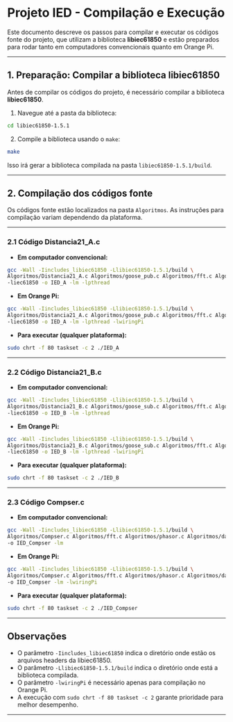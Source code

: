 # Projeto IED - Compilação e Execução

Este documento descreve os passos para compilar e executar os códigos fonte do projeto, que utilizam a biblioteca **libiec61850** e estão preparados para rodar tanto em computadores convencionais quanto em Orange Pi.

---

## 1. Preparação: Compilar a biblioteca libiec61850

Antes de compilar os códigos do projeto, é necessário compilar a biblioteca **libiec61850**.

1. Navegue até a pasta da biblioteca:

```bash
cd libiec61850-1.5.1
```

2. Compile a biblioteca usando o `make`:

```bash
make
```

Isso irá gerar a biblioteca compilada na pasta `libiec61850-1.5.1/build`.

---

## 2. Compilação dos códigos fonte

Os códigos fonte estão localizados na pasta `Algoritmos`. As instruções para compilação variam dependendo da plataforma.

---

### 2.1 Código Distancia21_A.c

- **Em computador convencional:**

```bash
gcc -Wall -Iincludes_libiec61850 -Llibiec61850-1.5.1/build \
Algoritmos/Distancia21_A.c Algoritmos/goose_pub.c Algoritmos/fft.c Algoritmos/phasor.c Algoritmos/dataModule.c \
-liec61850 -o IED_A -lm -lpthread
```

- **Em Orange Pi:**

```bash
gcc -Wall -Iincludes_libiec61850 -Llibiec61850-1.5.1/build \
Algoritmos/Distancia21_A.c Algoritmos/goose_pub.c Algoritmos/fft.c Algoritmos/phasor.c Algoritmos/dataModule.c \
-liec61850 -o IED_A -lm -lpthread -lwiringPi
```

- **Para executar (qualquer plataforma):**

```bash
sudo chrt -f 80 taskset -c 2 ./IED_A
```

---

### 2.2 Código Distancia21_B.c

- **Em computador convencional:**

```bash
gcc -Wall -Iincludes_libiec61850 -Llibiec61850-1.5.1/build \
Algoritmos/Distancia21_B.c Algoritmos/goose_sub.c Algoritmos/fft.c Algoritmos/phasor.c Algoritmos/dataModule.c \
-liec61850 -o IED_B -lm -lpthread
```

- **Em Orange Pi:**

```bash
gcc -Wall -Iincludes_libiec61850 -Llibiec61850-1.5.1/build \
Algoritmos/Distancia21_B.c Algoritmos/goose_sub.c Algoritmos/fft.c Algoritmos/phasor.c Algoritmos/dataModule.c \
-liec61850 -o IED_B -lm -lpthread -lwiringPi
```

- **Para executar (qualquer plataforma):**

```bash
sudo chrt -f 80 taskset -c 2 ./IED_B
```

---

### 2.3 Código Compser.c

- **Em computador convencional:**

```bash
gcc -Wall -Iincludes_libiec61850 -Llibiec61850-1.5.1/build \
Algoritmos/Compser.c Algoritmos/fft.c Algoritmos/phasor.c Algoritmos/dataModule.c \
-o IED_Compser -lm
```

- **Em Orange Pi:**

```bash
gcc -Wall -Iincludes_libiec61850 -Llibiec61850-1.5.1/build \
Algoritmos/Compser.c Algoritmos/fft.c Algoritmos/phasor.c Algoritmos/dataModule.c \
-o IED_Compser -lm -lwiringPi
```

- **Para executar (qualquer plataforma):**

```bash
sudo chrt -f 80 taskset -c 2 ./IED_Compser
```

---

## Observações

- O parâmetro `-Iincludes_libiec61850` indica o diretório onde estão os arquivos headers da libiec61850.
- O parâmetro `-Llibiec61850-1.5.1/build` indica o diretório onde está a biblioteca compilada.
- O parâmetro `-lwiringPi` é necessário apenas para compilação no Orange Pi.
- A execução com `sudo chrt -f 80 taskset -c 2` garante prioridade para melhor desempenho.

---
